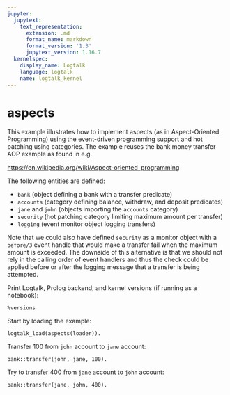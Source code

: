 ```yaml
---
jupyter:
  jupytext:
    text_representation:
      extension: .md
      format_name: markdown
      format_version: '1.3'
      jupytext_version: 1.16.7
  kernelspec:
    display_name: Logtalk
    language: logtalk
    name: logtalk_kernel
---
```


<!--
________________________________________________________________________

This file is part of Logtalk <https://logtalk.org/>  
SPDX-FileCopyrightText: 1998-2025 Paulo Moura <pmoura@logtalk.org>  
SPDX-License-Identifier: Apache-2.0

Licensed under the Apache License, Version 2.0 (the "License");
you may not use this file except in compliance with the License.
You may obtain a copy of the License at

    http://www.apache.org/licenses/LICENSE-2.0

Unless required by applicable law or agreed to in writing, software
distributed under the License is distributed on an "AS IS" BASIS,
WITHOUT WARRANTIES OR CONDITIONS OF ANY KIND, either express or implied.
See the License for the specific language governing permissions and
limitations under the License.
________________________________________________________________________
-->

# aspects

This example illustrates how to implement aspects (as in Aspect-Oriented
Programming) using the event-driven programming support and hot patching
using categories. The example reuses the bank money transfer AOP example
as found in e.g.

https://en.wikipedia.org/wiki/Aspect-oriented_programming

The following entities are defined:

- `bank` (object defining a bank with a transfer predicate)
- `accounts` (category defining balance, withdraw, and deposit predicates)
- `jane` and `john` (objects importing the `accounts` category)
- `security` (hot patching category limiting maximum amount per transfer)
- `logging` (event monitor object logging transfers)

Note that we could also have defined `security` as a monitor object with a
`before/3` event handle that would make a transfer fail when the maximum
amount is exceeded. The downside of this alternative is that we should not
rely in the calling order of event handlers and thus the check could be
applied before or after the logging message that a transfer is being
attempted.

Print Logtalk, Prolog backend, and kernel versions (if running as a notebook):

```logtalk
%versions
```

Start by loading the example:

```logtalk
logtalk_load(aspects(loader)).
```

Transfer 100 from `john` account to `jane` account:

```logtalk
bank::transfer(john, jane, 100).
```

<!--
Attempting transfer:
  From:   john
  To:     jane
  Amount: 100
Transfer successful.
true.
-->

Try to transfer 400 from `jane` account to `john` account:

```logtalk
bank::transfer(jane, john, 400).
```

<!--
Attempting transfer:
  From:   jane
  To:     john
  Amount: 400
Maximum transfer amount (200) exceeded!
false.
-->
